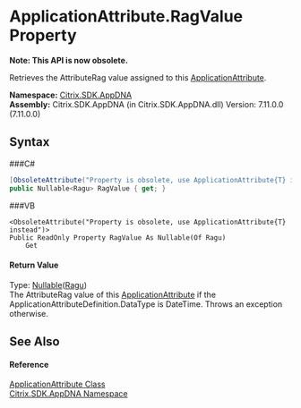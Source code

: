 # ApplicationAttribute.RagValue Property 
 

**Note: This API is now obsolete.**

Retrieves the AttributeRag value assigned to this <a href="T_Citrix_SDK_AppDNA_ApplicationAttribute">ApplicationAttribute</a>.

**Namespace:**&nbsp;<a href="N_Citrix_SDK_AppDNA">Citrix.SDK.AppDNA</a><br />**Assembly:**&nbsp;Citrix.SDK.AppDNA (in Citrix.SDK.AppDNA.dll) Version: 7.11.0.0 (7.11.0.0)

## Syntax

###C#
```csharp
[ObsoleteAttribute("Property is obsolete, use ApplicationAttribute{T} instead")]
public Nullable<Ragu> RagValue { get; }
```

###VB
```vbnet
<ObsoleteAttribute("Property is obsolete, use ApplicationAttribute{T} instead")>
Public ReadOnly Property RagValue As Nullable(Of Ragu)
	Get
```


#### Return Value
Type: <a href="http://msdn2.microsoft.com/en-us/library/b3h38hb0" target="_blank">Nullable</a>(<a href="T_Citrix_SDK_AppDNA_Ragu">Ragu</a>)<br />The AttributeRag value of this <a href="T_Citrix_SDK_AppDNA_ApplicationAttribute">ApplicationAttribute</a> if the ApplicationAttributeDefinition.DataType is DateTime. Throws an exception otherwise.

## See Also


#### Reference
<a href="T_Citrix_SDK_AppDNA_ApplicationAttribute">ApplicationAttribute Class</a><br /><a href="N_Citrix_SDK_AppDNA">Citrix.SDK.AppDNA Namespace</a><br />